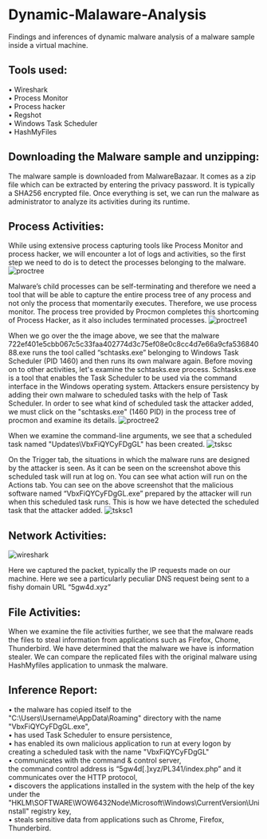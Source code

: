 # Dynamic-Malaware-Analysis
Findings and inferences of dynamic malware analysis of a malware sample inside a virtual machine.
## Tools used:
•	Wireshark <br />
•	Process Monitor <br />
•	Process hacker <br />
•	Regshot <br />
•	Windows Task Scheduler <br />
•	HashMyFiles <br />
## Downloading the Malware sample and unzipping:
The malware sample is downloaded from MalwareBazaar. It comes as a zip file which can be extracted by entering the privacy password. It is typically a SHA256 encrypted file. Once everything is set, we can run the malware as administrator to analyze its activities during its runtime.
## Process Activities:
While using extensive process capturing tools like Process Monitor and process hacker, we will encounter a lot of logs and activities, so the first step we need to do is to detect the processes belonging to the malware.
![proctree](https://github.com/saiganesh377/Dynamic-Malaware-Analysis/assets/73426769/87233da3-594d-4a75-8c0f-531d5eea6c14)

Malware’s child processes can be self-terminating and therefore we need a tool that will be able to capture the entire process tree of any process and not only the process that momentarily executes.
Therefore, we use process monitor. The process tree provided by Procmon completes this shortcoming of Process Hacker, as it also includes terminated processes.
![proctree1](https://github.com/saiganesh377/Dynamic-Malaware-Analysis/assets/73426769/16980473-2e31-45b2-a423-54d2a5b806c0)

When we go over the the image above, we see that the malware 722ef401e5cbb067c5c33faa402774d3c75ef08e0c8cc4d7e66a9cfa53684088.exe runs the tool called “schtasks.exe” belonging to Windows Task Scheduler (PID 1460) and then runs its own malware again.
Before moving on to other activities, let's examine the schtasks.exe process. Schtasks.exe is a tool that enables the Task Scheduler to be used via the command interface in the Windows operating system. Attackers ensure persistency by adding their own malware to scheduled tasks with the help of Task Scheduler.
In order to see what kind of scheduled task the attacker added, we must click on the "schtasks.exe" (1460 PID) in the process tree of procmon and examine its details.
![proctree2](https://github.com/saiganesh377/Dynamic-Malaware-Analysis/assets/73426769/4a9801d2-6c33-4f6a-a444-e8e733840570)

When we examine the command-line arguments, we see that a scheduled task named "Updates\VbxFiQYCyFDgGL" has been created. 
![tsksc](https://github.com/saiganesh377/Dynamic-Malaware-Analysis/assets/73426769/4b177f16-49e8-4ef4-90b1-b672ab396cea)

On the Trigger tab, the situations in which the malware runs are designed by the attacker is seen. As it can be seen on the screenshot above this scheduled task will run at log on. 
You can see what action will run on the Actions tab. You can see on the above screenshot that the malicious software named “VbxFiQYCyFDgGL.exe” prepared by the attacker will run when this scheduled task runs.
This is how we have detected the scheduled task that the attacker added.
![tsksc1](https://github.com/saiganesh377/Dynamic-Malaware-Analysis/assets/73426769/bc83f459-fa67-4924-bf74-ea444ab40db7)

## Network Activities:
![wireshark](https://github.com/saiganesh377/Dynamic-Malaware-Analysis/assets/73426769/c11d0de2-f3e9-4eab-b7f0-f5b43e9343e0)

Here we captured the packet, typically the IP requests made on our machine. Here we see a particularly peculiar DNS request being sent to a fishy domain URL “5gw4d.xyz”

## File Activities:
When we examine the file activities further, we see that the malware reads the files to steal information from applications such as Firefox, Chome, Thunderbird. We have determined that the malware we have is information stealer. We can compare the replicated files with the original malware using HashMyfiles application to unmask the malware.
 
## Inference Report:
•	the malware has copied itself to the "C:\Users\Username\AppData\Roaming\" directory with the name "VbxFiQYCyFDgGL.exe", <br />
•	has used Task Scheduler to ensure persistence, <br />
•	has enabled its own malicious application to run at every logon by creating a scheduled task with the name "VbxFiQYCyFDgGL" <br />
•	communicates with the command & control server, <br />
the command control address is “5gw4d[.]xyz/PL341/index.php” and it communicates over the HTTP protocol, <br />
•	discovers the applications installed in the system with the help of the key under the "HKLM\SOFTWARE\WOW6432Node\Microsoft\Windows\CurrentVersion\Uninstall" registry key, <br />
•	steals sensitive data from applications such as Chrome, Firefox, Thunderbird. <br />







